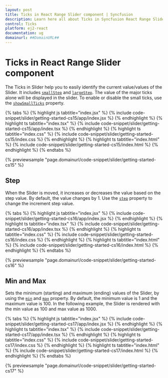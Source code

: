 ```yaml
---
layout: post
title: Ticks in React Range Slider component | Syncfusion
description: Learn here all about Ticks in Syncfusion React Range Slider component of Syncfusion Essential JS 2 and more.
control: Ticks 
platform: ej2-react
documentation: ug
domainurl: ##DomainURL##
---
```


# Ticks in React Range Slider component

The Ticks in Slider help you to easily identify the current value/values of the Slider. It includes [`smallStep`](https://ej2.syncfusion.com/react/documentation/api/slider/ticksDataModel/#smallstep) and [`largeStep`](https://ej2.syncfusion.com/react/documentation/api/slider/ticksDataModel/#largestep). The value of the major ticks alone will be displayed in the slider. To enable or disable the small ticks, use the [`showSmallTicks`](https://ej2.syncfusion.com/react/documentation/api/slider/ticksDataModel/#showsmallticks) property.

{% tabs %}
{% highlight js tabtitle="index.jsx" %}
{% include code-snippet/slider/getting-started-cs15/app/index.jsx %}
{% endhighlight %}
{% highlight ts tabtitle="index.tsx" %}
{% include code-snippet/slider/getting-started-cs15/app/index.tsx %}
{% endhighlight %}
{% highlight ts tabtitle="index.css" %}
{% include code-snippet/slider/getting-started-cs15/index.css %}
{% endhighlight %}
{% highlight ts tabtitle="index.html" %}
{% include code-snippet/slider/getting-started-cs15/index.html %}
{% endhighlight %}
{% endtabs %}

 {% previewsample "page.domainurl/code-snippet/slider/getting-started-cs15" %}

## Step

When the Slider is moved, it increases or decreases the value based on the step value. By default, the value changes by 1. Use the [`step`](https://ej2.syncfusion.com/react/documentation/api/slider/#step) property to change the increment step value.

{% tabs %}
{% highlight js tabtitle="index.jsx" %}
{% include code-snippet/slider/getting-started-cs16/app/index.jsx %}
{% endhighlight %}
{% highlight ts tabtitle="index.tsx" %}
{% include code-snippet/slider/getting-started-cs16/app/index.tsx %}
{% endhighlight %}
{% highlight ts tabtitle="index.css" %}
{% include code-snippet/slider/getting-started-cs16/index.css %}
{% endhighlight %}
{% highlight ts tabtitle="index.html" %}
{% include code-snippet/slider/getting-started-cs16/index.html %}
{% endhighlight %}
{% endtabs %}

 {% previewsample "page.domainurl/code-snippet/slider/getting-started-cs16" %}

## Min and Max

Sets the minimum (starting) and maximum (ending) values of the Slider, by using the [`min`](https://ej2.syncfusion.com/react/documentation/api/slider/#min) and [`max`](https://ej2.syncfusion.com/react/documentation/api/slider/#max) property. By default, the minimum value is 1 and the maximum value is 100. In the following example, the Slider is rendered with the min value as 100 and max value as 1000.

{% tabs %}
{% highlight js tabtitle="index.jsx" %}
{% include code-snippet/slider/getting-started-cs17/app/index.jsx %}
{% endhighlight %}
{% highlight ts tabtitle="index.tsx" %}
{% include code-snippet/slider/getting-started-cs17/app/index.tsx %}
{% endhighlight %}
{% highlight ts tabtitle="index.css" %}
{% include code-snippet/slider/getting-started-cs17/index.css %}
{% endhighlight %}
{% highlight ts tabtitle="index.html" %}
{% include code-snippet/slider/getting-started-cs17/index.html %}
{% endhighlight %}
{% endtabs %}

 {% previewsample "page.domainurl/code-snippet/slider/getting-started-cs17" %}
